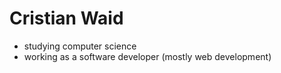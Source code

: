 # Cristian Waid
- studying computer science
- working as a software developer (mostly web development)
